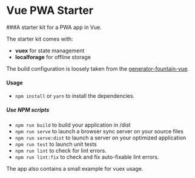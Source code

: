 # Vue PWA Starter

###A starter kit for a PWA app in Vue.

The starter kit comes with:
- **vuex** for state management
- **localforage** for offline storage

The build configuration is loosely taken from the [generator-fountain-vue](https://github.com/FountainJS/generator-fountain-vue).


#### Usage

- `npm install` or `yarn` to install the dependencies.

##### Use NPM scripts

- `npm run build` to build your application in /dist
- `npm run serve` to launch a browser sync server on your source files
- `npm run serve:dist` to launch a server on your optimized application
- `npm run test` to launch unit tests
- `npm run lint` to check for lint errors.
- `npm run lint:fix` to check and fix auto-fixable lint errors.

The app also contains a small example for vuex usage.
